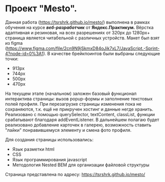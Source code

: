 # Проект "Mesto".

Данная работа (https://tsrshrk.github.io/mesto/) выполнена в рамках обучения на курсе **_веб-разработчик_** от **Яндекс.Практикум.** Вёрстка адаптивная и резиновая, на всех разрешениях от 320px до 1280px+ страница является читабельной с различных устройств. Макет был взят из figma (https://www.figma.com/file/2cn9N9jSkmxD84oJik7xL7/JavaScript.-Sprint-4?node-id=0%3A1). 
В качестве брейкпоинтов были выбраны следующие точки:
* 913px
* 744px
* 500px
* 470px

На текущем этапе (начальном) заложен базовый функционал интерактива страницы: вызов popup-формы и заполнение текстовых полей профиля. При перезагрузке страницы изменения пока не сохраняются, т.к. ещё не прикручен хостинг и данные негде хранить. Реализовано с помощью querySelector, textContent, classList, функции срабатывают благодаря addEventListener. В дальнейшем полагаю будет реализовано добавление карточек в галерею, возможность ставить "лайки" понравившемуся элементу и смена фото профиля.

Для создания страницы использовались:
* Язык разметки html
* CSS
* Язык программирования javascript
* Методология Nested BEM для организации файловой структуры

Страница представлена по адресу: https://tsrshrk.github.io/mesto/